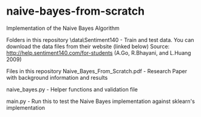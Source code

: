 # naive-bayes-from-scratch
Implementation of the Naive Bayes Algorithm

Folders in this repository
\data\Sentiment140 - Train and test data. You can download the data files from their website (linked below)
Source: http://help.sentiment140.com/for-students (A.Go, R.Bhayani, and L.Huang 2009)

Files in this repository
Naive_Bayes_From_Scratch.pdf - Research Paper with background information and results

naive_bayes.py - Helper functions and validation file

main.py - Run this to test the Naive Bayes implementation against sklearn's implementation

